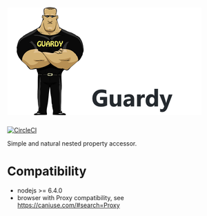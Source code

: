 # <img height="250" alt="portfolio_view" src="https://raw.githubusercontent.com/undernotic/guardy/master/img/logo-title.png">

[![CircleCI](https://circleci.com/gh/UnderNotic/guardy.svg?style=svg)](https://circleci.com/gh/UnderNotic/guardy)

Simple and natural nested property accessor.


# Compatibility
- nodejs >= 6.4.0 
- browser with Proxy compatibility, see https://caniuse.com/#search=Proxy